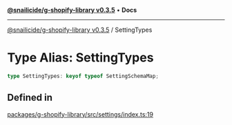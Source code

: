 [**@snailicide/g-shopify-library v0.3.5**](../README.md) • **Docs**

---

[@snailicide/g-shopify-library v0.3.5](../README.md) / SettingTypes

# Type Alias: SettingTypes

```ts
type SettingTypes: keyof typeof SettingSchemaMap;
```

## Defined in

[packages/g-shopify-library/src/settings/index.ts:19](https://github.com/gbtunney/snailicide-monorepo/blob/master/packages/g-shopify-library/src/settings/index.ts#L19)
